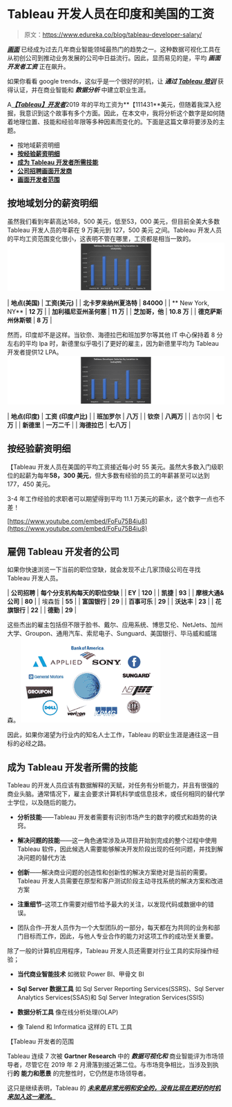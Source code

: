 # Tableau 开发人员在印度和美国的工资

> 原文：<https://www.edureka.co/blog/tableau-developer-salary/>

[***画面***](https://www.edureka.co/blog/tableau-tutorial/) 已经成为过去几年商业智能领域最热门的趋势之一。这种数据可视化工具在从初创公司到推动业务发展的公司中日益流行。因此，显而易见的是，平均 ***画面开发者工资*** 正在飙升。

如果你看看 google trends，这似乎是一个很好的时机，让 ***通过 [Tableau 培训](https://www.edureka.co/tableau-certification-training)*** 获得认证，并在商业智能和 ***数据分析*** 中建立职业生涯。

A[***【Tableau】开发者***](https://www.edureka.co/blog/how-to-become-a-tableau-developer/)2019 年的平均工资为**【111431**美元，但随着我深入挖掘，我意识到这个故事有多个方面。因此，在本文中，我将分析这个数字是如何随着地理位置、技能和经验年限等多种因素而变化的。下面是这篇文章将要涉及的主题。

*   [](#breakdownbygeography)按地域薪资明细
*   [**按经验薪资明细**](#breakdownbyexperience)
*   [**成为 Tableau 开发者所需技能**](#skillsrequired)
*   [**公司招聘画面开发商**](#companies)
*   [**画面开发者范围**](#scope)

## **按地域划分的薪资明细**

虽然我们看到年薪高达168，500 美元，低至53，000 美元，但目前全美大多数 Tableau 开发人员的年薪在 9 万美元到 127，500 美元 之间。Tableau 开发人员的平均工资范围变化很小，这表明不管在哪里，工资都是相当一致的。![tableau 1](img/abb1c705c4abc6d0d19fe0301ef84411.png)

| **地点(美国)** | **工资(美元)** |
| **北卡罗来纳州夏洛特** | **84000** |
| ** New York, NY** | **12 万** |
| **加利福尼亚州圣何塞** | **11 万** |
| **芝加哥，他** | **10.8 万** |
| **德克萨斯州休斯顿** | **8 万** |

然而，印度却不是这样。当钦奈、海德拉巴和班加罗尔等其他 IT 中心保持着 8 分左右的平均 lpa 时，新德里似乎吸引了更好的雇主，因为新德里平均为 Tableau 开发者提供12 LPA。 ![tableau 2](img/0d084c3953b9bc8faab3728856ef0c8e.png)

| **地点(印度)** | **工资** **(印度卢比)** |
| **班加罗尔** | **八万** |
| **钦奈** | **八两万** |
| 古尔冈 | **七万** |
| **新德里** | **一万二千** |
| **海德拉巴** | **七八万** |

## **按经验薪资明细**

【Tableau 开发人员在美国的平均工资接近每小时 55 美元。虽然大多数入门级职位的起薪为每年**58，300 美元**，但大多数有经验的员工的年薪甚至可以达到177，450 美元。

3-4 年工作经验的求职者可以期望得到平均 11.1 万美元的薪水，这个数字一点也不差！

[https://www.youtube.com/embed/FoFu75B4iu8](https://www.youtube.com/embed/FoFu75B4iu8)

## **雇佣 Tableau 开发者的公司**

如果你快速浏览一下当前的职位空缺，就会发现不止几家顶级公司在寻找 Tableau 开发人员。

| **公司招聘** | **每个分支机构每天的职位空缺** |
| **EY** | **120** |
| **凯捷** | **93** |
| **摩根大通&公司** | **80** |
| 埃森哲 | **55** |
| **富国银行** | **29** |
| **百事可乐** | **29** |
| **沃达丰** | **23** |
| **花旗银行** | **22** |
| **德勤** | **29** |

这些杰出的雇主包括但不限于脸书、戴尔、应用系统、博思艾伦、NetJets、加州大学、Groupon、通用汽车、索尼电子、Sunguard、美国银行、毕马威和威瑞森。 ![tableau 3](img/4556a72138330db386d1cecd965c91ef.png)

因此，如果你渴望为行业内的知名人士工作，Tableau 的职业生涯是通往这一目标的必经之路。

## **成为 Tableau 开发者所需的技能**

Tableau 的开发人员应该有数据解释的天赋，对任务有分析能力，并且有很强的商业头脑。通常情况下，雇主会要求计算机科学或信息技术，或任何相同的替代学士学位，以及随后的能力。

*   **分析技能**——Tableau 开发者需要有识别市场产生的数字的模式和趋势的诀窍。

*   **解决问题的技能**——这一角色通常涉及从项目开始到完成的整个过程中使用 Tableau 软件，因此候选人需要能够解决开发阶段出现的任何问题，并找到解决问题的替代方法

*   **创新**——解决商业问题的创造性和创新性的解决方案绝对是当前的需要。Tableau 开发人员需要在原型和客户测试阶段主动寻找系统的解决方案和改进方案

*   **注重细节**–这项工作需要对细节给予最大的关注，以发现代码或数据中的错误。

*   团队合作–开发人员作为一个大型团队的一部分，每天都在为共同的业务和部门目标而工作，因此，与他人专业合作的能力对这项工作的成功至关重要。

除了一般的计算机应用程序，Tableau 开发人员还需要对行业工具的实际操作经验；

*   **当代商业智能技术** 如微软 Power BI、甲骨文 BI

*   **Sql Server 数据工具** 如 Sql Server Reporting Services(SSRS)、Sql Server Analytics Services(SSAS)和 Sql Server Integration Services(SSIS)

*   **数据分析工具** 像在线分析处理(OLAP)

*   像 Talend 和 Informatica 这样的 ETL 工具

【Tableau 开发者的范围

Tableau 连续 7 次被 **Gartner Research** 中的 ***数据可视化和*** 商业智能评为市场领导者，尽管它在 2019 年 2 月滑落到接近第二位。与市场竞争相比，当涉及到执行**的** **能力和愿景** 的完整性时，它仍然是市场领导者。

这只是继续表明，Tableau 的 [***未来是非常光明和安全的，没有比现在更好的时机来加入这一潮流。***](https://www.edureka.co/blog/tableau-career-opportunities-101)